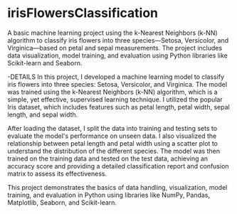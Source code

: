 # irisFlowersClassification
A basic machine learning project using the k-Nearest Neighbors (k-NN) algorithm to classify iris flowers into three species—Setosa, Versicolor, and Virginica—based on petal and sepal measurements. The project includes data visualization, model training, and evaluation using Python libraries like Scikit-learn and Seaborn.


-DETAILS
In this project, I developed a machine learning model to classify iris flowers into three species: Setosa, Versicolor, and Virginica. The model was trained using the k-Nearest Neighbors (k-NN) algorithm, which is a simple, yet effective, supervised learning technique. I utilized the popular Iris dataset, which includes features such as petal length, petal width, sepal length, and sepal width.

After loading the dataset, I split the data into training and testing sets to evaluate the model's performance on unseen data. I also visualized the relationship between petal length and petal width using a scatter plot to understand the distribution of the different species. The model was then trained on the training data and tested on the test data, achieving an accuracy score and providing a detailed classification report and confusion matrix to assess its effectiveness.

This project demonstrates the basics of data handling, visualization, model training, and evaluation in Python using libraries like NumPy, Pandas, Matplotlib, Seaborn, and Scikit-learn.



